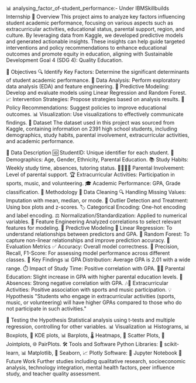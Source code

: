 
📊 analysing_factor_of-student_performance:- Under IBMSkillbuilds Internship
📝 Overview
This project aims to analyze key factors influencing student academic performance, focusing on various aspects such as extracurricular activities, educational status, parental support, region, and culture. By leveraging data from Kaggle, we developed predictive models and generated actionable insights. These insights can help guide targeted interventions and policy recommendations to enhance educational outcomes and promote equity in education, aligning with Sustainable Development Goal 4 (SDG 4): Quality Education.

🎯 Objectives
🔍 Identify Key Factors: Determine the significant determinants of student academic performance.
🔢 Data Analysis: Perform exploratory data analysis (EDA) and feature engineering.
🔮 Predictive Modeling: Develop and evaluate models using Linear Regression and Random Forest.
📈 Intervention Strategies: Propose strategies based on analysis results.
📜 Policy Recommendations: Suggest policies to improve educational outcomes.
📊 Visualization: Use visualizations to effectively communicate findings.
📂 Dataset
The dataset used in this project was sourced from Kaggle, containing information on 2391 high school students, including demographics, study habits, parental involvement, extracurricular activities, and academic performance.

📑 Data Description
🆔 StudentID: Unique identifier for each student.
👥 Demographics: Age, Gender, Ethnicity, Parental Education.
📚 Study Habits: Weekly study time, absences, tutoring status.
👨‍👩‍👧‍👦 Parental Involvement: Level of parental support.
🏆 Extracurricular Activities: Participation in sports, music, and volunteering.
🎓 Academic Performance: GPA, Grade classification.
🔧 Methodology
🧹 Data Cleaning
🔍 Handling Missing Values: Imputation with mean, median, or mode.
📏 Outlier Detection and Treatment: Using box plots and z-scores.
🏷️ Categorical Encoding: One-hot encoding and label encoding.
⚖️ Normalization/Standardization: Applied to numerical variables.
🔨 Feature Engineering
Analyzed correlations to select relevant features for modeling.
🤖 Predictive Modeling
🔗 Linear Regression: To understand relationships between predictors and GPA.
🌳 Random Forest: To capture non-linear relationships and improve prediction accuracy.
📏 Evaluation Metrics
✅ Accuracy: Overall model correctness.
🎯 Precision, Recall, F1-Score: For assessing model performance across different classes.
🔑 Key Findings
📊 GPA Distribution: Average GPA is 2.01 with a wide range.
⏱️ Impact of Study Time: Positive correlation with GPA.
👨‍🏫 Parental Education: Slight increase in GPA with higher parental education levels.
🚫 Absences: Strong negative correlation with GPA.
🎶🏅 Extracurricular Activities: Positive association with sports and music participation.
💡 Hypothesis
"Students who engage in extracurricular activities (sports, music, or volunteering) will have higher GPAs compared to those who do not participate in such activities."

🧪 Testing the Hypothesis
Statistical analysis using t-tests and multiple regression, controlling for other variables.
📊 Visualization
📊 Histograms, 📊 Boxplots, 🔄 KDE plots, 📊 Barplots, 🌡️ Heatmaps, 🔬 Scatter Plots, 🔗 Jointplots, 🌐 PairPlots.
🛠️ Tools and Software
Python Libraries: 🐍 scikit-learn, 📊 Matplotlib, 🌈 Seaborn, 📈 Plotly
Software: 📝 Jupyter Notebook
🚀 Future Work
Further studies including qualitative research, socioeconomic analysis, technology integration, mental health factors, peer influence study, and teacher quality assessment.
